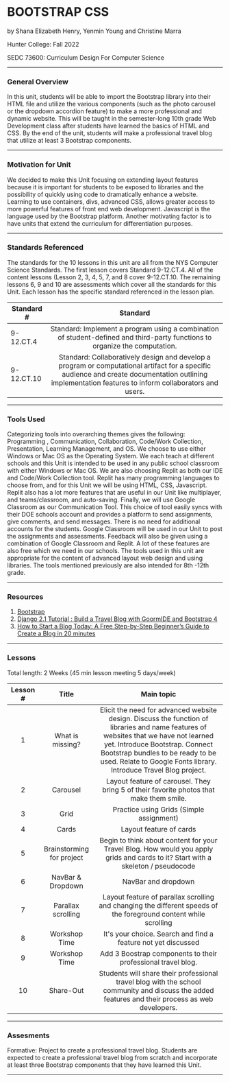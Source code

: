 # BOOTSTRAP CSS
by Shana Elizabeth Henry, Yenmin Young and Christine Marra

Hunter College: Fall 2022

SEDC 73600: Curriculum Design For Computer Science

-----

### General Overview
In this unit, students will be able to import the Bootstrap library into their HTML file and utilize the various components (such as the photo carousel or the dropdown accordion feature) to make a more professional and dynamic website. This will be taught in the semester-long 10th grade Web Development class after students have learned the basics of HTML and CSS. By the end of the unit, students will make a professional travel blog that utilize at least 3 Bootstrap components.

---

### Motivation for Unit

We decided to make this Unit focusing on extending layout features because it is important for students to be exposed to libraries and the possibility of quickly using code to dramatically enhance a website. Learning to use containers, divs, advanced CSS, allows greater access to more powerful features of front end web development.  Javascript is the language used by the Bootstrap platform. Another motivating factor is to have units that extend the curriculum for differentiation purposes.  


---

### Standards Referenced

The standards for the 10 lessons in this unit are all from the NYS Computer Science Standards.  The first lesson covers Standard 9-12.CT.4.  All of the content lessons (Lesson 2, 3, 4, 5, 7, and 8 cover 9-12.CT.10. The remaining lessons 6, 9 and 10 are assessments which cover all the standards for this Unit. Each lesson has the specific standard referenced in the lesson plan. 


| Standard #     | Standard           | 
| -------------  |:-------------:| 
| 9-12.CT.4      | Standard: Implement a program using a combination of student-defined and third-party functions to organize the computation. |
| 9-12.CT.10      | Standard: Collaboratively design and develop a program or computational artifact for a specific audience and create documentation outlining implementation features to inform collaborators and users. |


 ---

### Tools Used

Categorizing tools into overarching themes gives the following: Programming , Communication, Collaboration, Code/Work Collection,  Presentation, Learning Management, and OS.  We choose to use either Windows or Mac OS as the Operating System.  We each teach at different schools and this Unit is intended to be used in any public school classroom with either Windows or Mac OS.  We are also choosing Replit as both our IDE and Code/Work Collection tool.  Replit has many programming languages to choose from, and for this Unit we will be using HTML, CSS, Javascript.  Replit also has a lot more features that are useful in our Unit like multiplayer, and teams/classroom, and auto-saving. Finally, we will use Google Classroom as our Communication Tool.  This choice of tool easily syncs with their DOE schools account and provides a platform to send assignments, give comments, and send messages. There is no need for additional accounts for the students. Google Classroom will be used in our Unit to post the assignments and assessments.  Feedback will also be given using a combination of Google Classroom and Replit. A lot of these features are also free which we need in our schools. The tools used in this unit are appropriate for the content of advanced layout web design and using libraries.  The tools mentioned previously are also intended for 8th -12th grade. 

---

### Resources

1. [Bootstrap](https://getbootstrap.com/)
2. [Django 2.1 Tutorial : Build a Travel Blog with GoormIDE and Bootstrap 4](https://www.amazon.com/Django-2-1-Tutorial-GoormIDE-Bootstrap-ebook/dp/B07G44FZV7/ref=sr_1_1?crid=K6LJNMSQIR0X&keywords=Build+a+Travel+Blog&qid=1667759118&s=digital-text&sprefix=build+a+travel+blog%2Cdigital-text%2C72&sr=1-1)
3. [How to Start a Blog Today: A Free Step-by-Step Beginner’s Guide to Create a Blog in 20 minutes](https://www.amazon.com/Start-Blog-Today-Step-Step-ebook/dp/B074YYCNGB/ref=sr_1_2_sspa?crid=K6LJNMSQIR0X&keywords=Build+a+Travel+Blog&qid=1667759227&s=digital-text&sprefix=build+a+travel+blog%2Cdigital-text%2C72&sr=1-2-spons&psc=1)

---

### Lessons
Total length: 2 Weeks (45 min lesson meeting 5 days/week)

| Lesson #        | Title           | Main topic  |
| :-------------: |:-------------:| :------------:|
| 1      |  What is missing?     | Elicit the need for advanced website design. Discuss the function of libraries and name features of websites that we have not learned yet. Introduce Bootstrap. Connect Bootstrap bundles to be ready to be used. Relate to Google Fonts library. Introduce Travel Blog project.  |
| 2      |   Carousel    |  Layout feature of carousel. They bring 5 of their favorite photos that make them smile.  |
| 3      |   Grid    |  Practice using Grids (Simple assignment)  |
| 4      |  Cards    |  Layout feature of cards  |
| 5      |   Brainstorming for project  |  Begin to think about content for your Travel Blog. How would you apply grids and cards to it? Start with a skeleton / pseudocode  |
| 6      |   NavBar & Dropdown    |  NavBar and dropdown  |
| 7      |   Parallax scrolling   |  Layout feature of parallax scrolling and changing the different speeds of the foreground content while scrolling  |
| 8      |   Workshop Time   |  It's your choice. Search and find a feature not yet discussed  |
| 9      |   Workshop Time    |  Add 3 Boostrap components to their professional travel blog.   |
| 10     |   Share-Out    |  Students will share their professional travel blog with the school community and discuss the added features and their process as web developers.   |

---

### Assesments
Formative: Project to create a professional travel blog. Students are expected to create a professional travel blog from scratch and incorporate at least three Bootstrap components that they have learned this Unit. 

---
